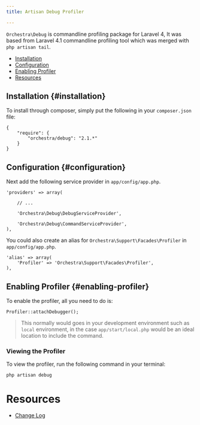 ```yaml
---
title: Artisan Debug Profiler

---
```


`Orchestra\Debug` is commandline profiling package for Laravel 4, It was based from Laravel 4.1 commandline profiling tool which was merged with `php artisan tail`.

* [Installation](#installation)
* [Configuration](#configuration)
* [Enabling Profiler](#enabling-profiler)
* [Resources](#resources)

## Installation {#installation}

To install through composer, simply put the following in your `composer.json` file:

	{
		"require": {
			"orchestra/debug": "2.1.*"
		}
	}

## Configuration {#configuration}

Next add the following service provider in `app/config/app.php`.

	'providers' => array(

		// ...

		'Orchestra\Debug\DebugServiceProvider',

		'Orchestra\Debug\CommandServiceProvider',
	),

You could also create an alias for `Orchestra\Support\Facades\Profiler` in `app/config/app.php`.

	'alias' => array(
		'Profiler' => 'Orchestra\Support\Facades\Profiler',
	),

## Enabling Profiler {#enabling-profiler}

To enable the profiler, all you need to do is:

	Profiler::attachDebugger();

> This normally would goes in your development environment such as `local` environment, in the case `app/start/local.php` would be an ideal location to include the command.

### Viewing the Profiler

To view the profiler, run the following command in your terminal:

	php artisan debug

# Resources

* [Change Log](/docs/2.1/components/debug/changes#v2-1)
